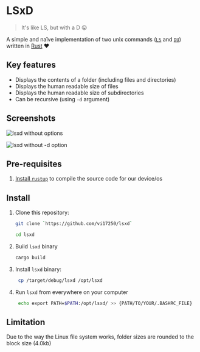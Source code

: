 # LSxD
> It's like LS, but with a D 😛

A simple and naïve implementation of two unix commands ([`LS`](https://www.linux.org/docs/man1/ls.html) and [`DU`](https://www.linux.org/docs/man1/du.html)) written in [Rust](https://www.rust-lang.org/) ❤️

## Key features
- Displays the contents of a folder (including files and directories)
- Displays the human readable size of files
- Displays the human readable size of subdirectories
- Can be recursive (using `-d` argument)

## Screenshots

![lsxd without options](https://github.com/user-attachments/assets/2a919e89-0482-49ce-bf6d-e6f6231b7727)

![lsxd without -d option](https://github.com/user-attachments/assets/c81c677c-8405-4df5-98d2-13eb27cbe1da)

## Pre-requisites

1. [Install `rustup`](https://www.rust-lang.org/tools/install) to compile the source code for our device/os

## Install

1. Clone this repository:

   ```bash
   git clone `https://github.com/vi17250/lsxd`
   ```
    ```bash
    cd lsxd
    ```

2. Build `lsxd` binary 
    ```bash
    cargo build
    ```

3. Install `lsxd` binary:

   ```bash
    cp /target/debug/lsxd /opt/lsxd
   ```

4. Run `lsxd` from everywhere on your computer 
    ```bash
     echo export PATH=$PATH:/opt/lsxd/ >> {PATH/TO/YOUR/.BASHRC_FILE}
    ```
## Limitation

Due to the way the Linux file system works, folder sizes are rounded to the block size (4.0kb)
